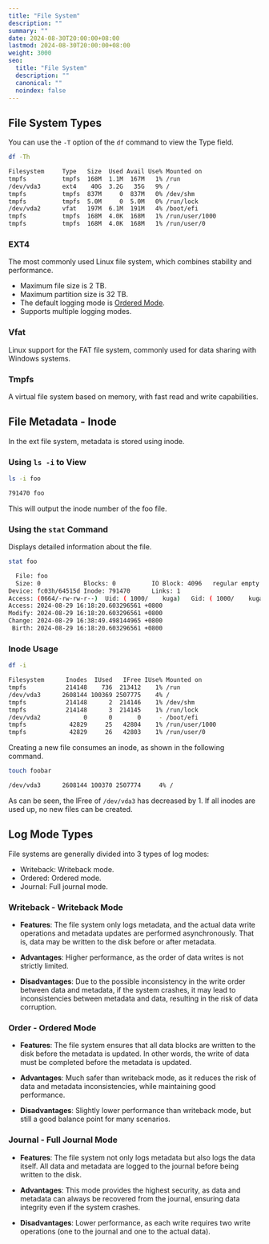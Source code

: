 ```yaml
---
title: "File System"
description: ""
summary: ""
date: 2024-08-30T20:00:00+08:00
lastmod: 2024-08-30T20:00:00+08:00
weight: 3000
seo:
  title: "File System"
  description: ""
  canonical: ""
  noindex: false
---
```


## File System Types

You can use the `-T` option of the `df` command to view the Type field.

```bash {frame="none"}
df -Th
```

```bash {frame="none"}
Filesystem     Type   Size  Used Avail Use% Mounted on
tmpfs          tmpfs  168M  1.1M  167M   1% /run
/dev/vda3      ext4    40G  3.2G   35G   9% /
tmpfs          tmpfs  837M     0  837M   0% /dev/shm
tmpfs          tmpfs  5.0M     0  5.0M   0% /run/lock
/dev/vda2      vfat   197M  6.1M  191M   4% /boot/efi
tmpfs          tmpfs  168M  4.0K  168M   1% /run/user/1000
tmpfs          tmpfs  168M  4.0K  168M   1% /run/user/0
```

### EXT4

The most commonly used Linux file system, which combines stability and performance.

* Maximum file size is 2 TB.
* Maximum partition size is 32 TB.
* The default logging mode is [Ordered Mode](di-ba-zhang-wen-jian-xi-tong.md#order-you-xu-mo-shi).
* Supports multiple logging modes.

### Vfat

Linux support for the FAT file system, commonly used for data sharing with Windows systems.

### Tmpfs

A virtual file system based on memory, with fast read and write capabilities.

## File Metadata - Inode

In the ext file system, metadata is stored using inode.

### Using `ls -i` to View

```bash {frame="none"}
ls -i foo
```

```bash {frame="none"}
791470 foo
```

This will output the inode number of the foo file.

### Using the `stat` Command

Displays detailed information about the file.

```bash {frame="none"}
stat foo
```

```bash {frame="none"}
  File: foo
  Size: 0            Blocks: 0          IO Block: 4096   regular empty file
Device: fc03h/64515d Inode: 791470      Links: 1
Access: (0664/-rw-rw-r--)  Uid: ( 1000/    kuga)   Gid: ( 1000/    kuga)
Access: 2024-08-29 16:18:20.603296561 +0800
Modify: 2024-08-29 16:18:20.603296561 +0800
Change: 2024-08-29 16:38:49.498144965 +0800
 Birth: 2024-08-29 16:18:20.603296561 +0800
```

### Inode Usage

```bash {frame="none"}
df -i
```

```bash {frame="none"}
Filesystem      Inodes  IUsed   IFree IUse% Mounted on
tmpfs           214148    736  213412    1% /run
/dev/vda3      2608144 100369 2507775    4% /
tmpfs           214148      2  214146    1% /dev/shm
tmpfs           214148      3  214145    1% /run/lock
/dev/vda2            0      0       0     - /boot/efi
tmpfs            42829     25   42804    1% /run/user/1000
tmpfs            42829     26   42803    1% /run/user/0
```

Creating a new file consumes an inode, as shown in the following command.

```bash {frame="none"}
touch foobar
```

```bash {frame="none"}
/dev/vda3      2608144 100370 2507774     4% /
```

As can be seen, the IFree of `/dev/vda3` has decreased by 1. If all inodes are used up, no new files can be created.

## Log Mode Types

File systems are generally divided into 3 types of log modes:

* Writeback: Writeback mode.
* Ordered: Ordered mode.
* Journal: Full journal mode.

### Writeback - Writeback Mode

* **Features**: The file system only logs metadata, and the actual data write operations and metadata updates are performed asynchronously. That is, data may be written to the disk before or after metadata.

* **Advantages**: Higher performance, as the order of data writes is not strictly limited.

* **Disadvantages**: Due to the possible inconsistency in the write order between data and metadata, if the system crashes, it may lead to inconsistencies between metadata and data, resulting in the risk of data corruption.

### Order - Ordered Mode

* **Features**: The file system ensures that all data blocks are written to the disk before the metadata is updated. In other words, the write of data must be completed before the metadata is updated.

* **Advantages**: Much safer than writeback mode, as it reduces the risk of data and metadata inconsistencies, while maintaining good performance.

* **Disadvantages**: Slightly lower performance than writeback mode, but still a good balance point for many scenarios.

### Journal - Full Journal Mode

* **Features**: The file system not only logs metadata but also logs the data itself. All data and metadata are logged to the journal before being written to the disk.

* **Advantages**: This mode provides the highest security, as data and metadata can always be recovered from the journal, ensuring data integrity even if the system crashes.

* **Disadvantages**: Lower performance, as each write requires two write operations (one to the journal and one to the actual data).
